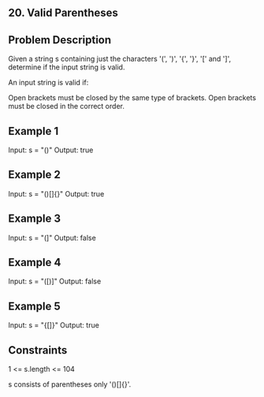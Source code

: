## 20. Valid Parentheses
## Problem Description

Given a string s containing just the characters '(', ')', '{', '}', '[' and ']', determine if the input string is valid.

An input string is valid if:

Open brackets must be closed by the same type of brackets.
Open brackets must be closed in the correct order.

## Example 1

Input: s = "()"
Output: true

## Example 2

Input: s = "()[]{}"
Output: true

## Example 3

Input: s = "(]"
Output: false

## Example 4

Input: s = "([)]"
Output: false

## Example 5

Input: s = "{[]}"
Output: true

## Constraints

1 <= s.length <= 104

s consists of parentheses only '()[]{}'.